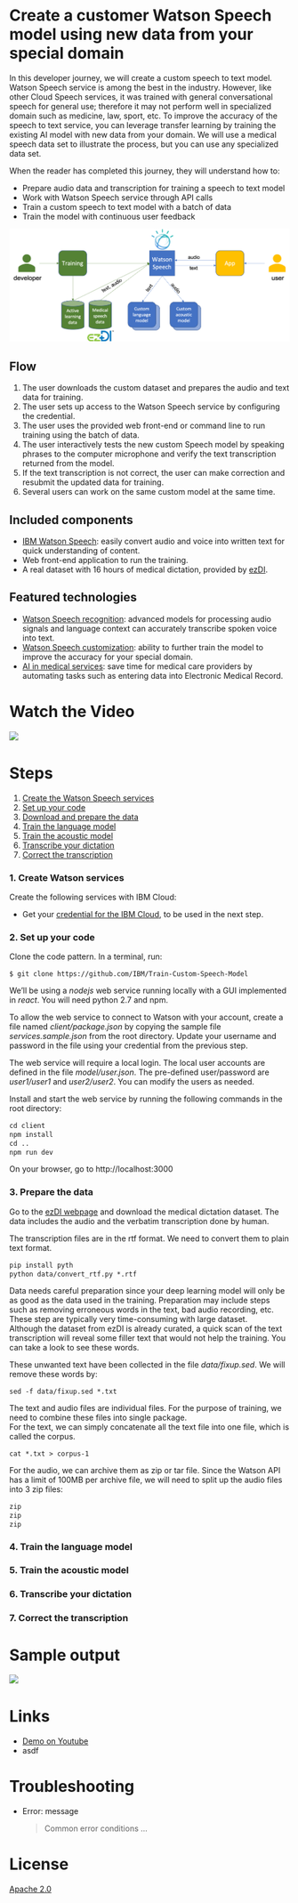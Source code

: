 

# Create a customer Watson Speech model using new data from your special domain

In this developer journey, we will create a custom speech to text model. Watson Speech service is among the best in the industry.  However, like other Cloud Speech services, it was trained with general conversational speech for general use;  therefore it may not perform well in specialized domain such as medicine, law, sport, etc.  To improve the accuracy of the speech to text service, you can leverage transfer learning by training the existing AI model with new data from your domain.  We will use a medical speech data set to illustrate the process, but you can use any specialized data set.

When the reader has completed this journey, they will understand how to:

* Prepare audio data and transcription for training a speech to text model
* Work with Watson Speech service through API calls
* Train a custom speech to text model with a batch of data
* Train the model with continuous user feedback


![](doc/source/images/architecture.png)

## Flow
1. The user downloads the custom dataset and prepares the audio and text data for training.
2. The user sets up access to the Watson Speech service by configuring the credential.
3. The user uses the provided web front-end or command line to run training using the batch of data.
4. The user interactively tests the new custom Speech model by speaking phrases to the computer microphone and verify the text transcription returned from the model.
5. If the text transcription is not correct, the user can make correction and resubmit the updated data for training.
6. Several users can work on the same custom model at the same time.  


## Included components

* [IBM Watson Speech](https://www.ibm.com/watson/services/speech-to-text): easily convert audio and voice into written text for quick understanding of content.
* Web front-end application to run the training.
* A real dataset with 16 hours of medical dictation, provided by [ezDI](https://www.ezdi.com).


## Featured technologies
* [Watson Speech recognition](https://console.bluemix.net/docs/services/speech-to-text/getting-started.html#gettingStarted): advanced models for processing audio signals and language context can accurately transcribe spoken voice into text.
* [Watson Speech customization](https://console.bluemix.net/docs/services/speech-to-text/custom.html#customization): ability to further train the model to improve the accuracy for your special domain.
* [AI in medical services](https://www.ezdi.com):  save time for medical care providers by automating tasks such as entering data into Electronic Medical Record. 

# Watch the Video

[![](http://img.youtube.com/XXXXXX.jpg)](https://www.youtube.com/watch?v=XXXXXX)

# Steps

1. [Create the Watson Speech services](#1-create-watson-services)
2. [Set up your code](#2-set-up-your-code)
3. [Download and prepare the data](#3-prepare-the-data)
4. [Train the language model](#4-train-the-language-model)
5. [Train the acoustic model](#5-train-the-acoustic-model)
6. [Transcribe your dictation](#6-transcribe-your-dictation)
7. [Correct the transcription](#7-correct-the-transcription)



### 1. Create Watson services 

Create the following services with IBM Cloud:

* Get your [credential for the IBM Cloud](https://console.bluemix.net/docs/services/watson/getting-started-credentials.html), to be used in the next step.


### 2. Set up your code

Clone the code pattern. In a terminal, run:

```
$ git clone https://github.com/IBM/Train-Custom-Speech-Model
```

We’ll be using a *nodejs* web service running locally with a GUI implemented in *react*.  You will need python 2.7 and npm.

To allow the web service to connect to Watson with your account, create a file named *client/package.json* by copying the sample file *services.sample.json* from the root directory.  Update your username and password in the file using your credential from the previous step.

The web service will require a local login. The local user accounts are defined in the file *model/user.json*.  The pre-defined user/password are *user1/user1* and *user2/user2*.  You can modify the users as needed.

Install and start the web service by running the following commands in the root directory: 

```
cd client
npm install
cd ..
npm run dev
```

On your browser, go to http://localhost:3000


### 3. Prepare the data

Go to the [ezDI webpage](https://www.ezdi.com/open-datasets/) and download the medical dictation dataset. The data includes the audio and the verbatim transcription done by human.

The transcription files are in the rtf format.  We need to convert them to plain text format.

```
pip install pyth 
python data/convert_rtf.py *.rtf
```

Data needs careful preparation since your deep learning model will only be as good as the data used in the training.  Preparation may include steps such as removing erroneous words in the text, bad audio recording, etc.  These step are typically very time-consuming with large dataset.   
Although the dataset from ezDI is already curated, a quick scan of the text transcription will reveal some filler text that would not help the training.  You can take a look to see these words.  

These unwanted text have been collected in the file *data/fixup.sed*.  We will remove these words by:

```
sed -f data/fixup.sed *.txt
```

The text and audio files are individual files.  For the purpose of training, we need to combine these files into single package.  
For the text, we can simply concatenate all the text file into one file, which is called the corpus.

```
cat *.txt > corpus-1
```

For the audio, we can archive them as zip or tar file.  Since the Watson API has a limit of 100MB per archive file, we will need to split up the audio files into 3 zip files:

```
zip 
zip
zip
```


### 4. Train the language model


### 5. Train the acoustic model


### 6. Transcribe your dictation


### 7. Correct the transcription




# Sample output

![](doc/source/images/sample_screenshot.png)

# Links

* [Demo on Youtube](https://www.youtube.com/watch?v=Jxi7U7VOMYg)
* asdf


# Troubleshooting

* Error: message

  > Common error conditions ...


# License
[Apache 2.0](LICENSE)